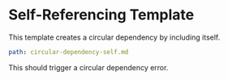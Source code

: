 # Self-Referencing Template

This template creates a circular dependency by including itself.

```yaml petk:include
path: circular-dependency-self.md
```

This should trigger a circular dependency error.